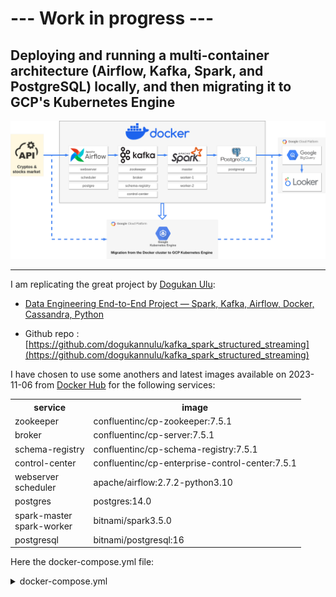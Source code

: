 #  --- Work in progress ---

## Deploying and running a multi-container architecture (Airflow, Kafka, Spark, and PostgreSQL) locally, and then migrating it to GCP's Kubernetes Engine

![project diagram](./img/diagram_cryptos_png.png)

<hr>


I am replicating the great project by [Dogukan Ulu](https://dogukanulu.dev/):

* [Data Engineering End-to-End Project — Spark, Kafka, Airflow, Docker, Cassandra, Python](https://medium.com/@dogukannulu/data-engineering-end-to-end-project-1-7a7be2a3671)

* Github repo : [https://github.com/dogukannulu/kafka_spark_structured_streaming](https://github.com/dogukannulu/kafka_spark_structured_streaming)

I have chosen to use some anothers and latest images available on 2023-11-06 from [Docker Hub](https://hub.docker.com/) for the following services:

<table>
<tr><th>service</th><th>image</th></tr>
<tr><td>zookeeper</td><td>confluentinc/cp-zookeeper:7.5.1</td></tr>
<tr><td>broker</td><td>confluentinc/cp-server:7.5.1</td></tr>
<tr><td>schema-registry</td><td>confluentinc/cp-schema-registry:7.5.1</td></tr>
<tr><td>control-center</td><td>confluentinc/cp-enterprise-control-center:7.5.1</td></tr>
<tr><td>webserver<br>scheduler</td><td>apache/airflow:2.7.2-python3.10</td></tr>
<tr><td>postgres</td><td>postgres:14.0</td></tr>
<tr><td>spark-master<br>spark-worker</td><td>bitnami/spark3.5.0</td></tr>
<tr><td>postgresql</td><td>bitnami/postgresql:16</td></tr>
</table>

Here the docker-compose.yml file:

<details>
    <summary>docker-compose.yml</summary>

```yaml
vversion: '3'

services:
  zookeeper:
      image: confluentinc/cp-zookeeper:7.5.1
      hostname: zookeeper
      container_name: zookeeper
      ports:
        - "2181:2181"
      environment:
        ZOOKEEPER_CLIENT_PORT: 2181
        ZOOKEEPER_TICK_TIME: 2000
      healthcheck:
        test: ['CMD', 'bash', '-c', "echo 'ruok' | nc localhost 2181"]
        interval: 10s
        timeout: 5s
        retries: 5
      networks:
        - confluent

  broker:
    image: confluentinc/cp-server:7.5.1
    hostname: broker
    container_name: broker
    depends_on:
      zookeeper:
        condition: service_healthy
    ports:
      - "9092:9092"
      - "9101:9101"
    environment:
      KAFKA_BROKER_ID: 1
      KAFKA_ZOOKEEPER_CONNECT: 'zookeeper:2181'
      KAFKA_LISTENER_SECURITY_PROTOCOL_MAP: PLAINTEXT:PLAINTEXT,PLAINTEXT_HOST:PLAINTEXT
      KAFKA_ADVERTISED_LISTENERS: PLAINTEXT://broker:29092,PLAINTEXT_HOST://localhost:9092
      KAFKA_METRIC_REPORTERS: io.confluent.metrics.reporter.ConfluentMetricsReporter
      KAFKA_OFFSETS_TOPIC_REPLICATION_FACTOR: 1
      KAFKA_GROUP_INITIAL_REBALANCE_DELAY_MS: 0
      KAFKA_CONFLUENT_LICENSE_TOPIC_REPLICATION_FACTOR: 1
      KAFKA_CONFLUENT_BALANCER_TOPIC_REPLICATION_FACTOR: 1
      KAFKA_TRANSACTION_STATE_LOG_MIN_ISR: 1
      KAFKA_TRANSACTION_STATE_LOG_REPLICATION_FACTOR: 1
      KAFKA_JMX_PORT: 9101
      KAFKA_JMX_HOSTNAME: localhost
      KAFKA_CONFLUENT_SCHEMA_REGISTRY_URL: http://schema-registry:8081
      CONFLUENT_METRICS_REPORTER_BOOTSTRAP_SERVERS: broker:29092
      CONFLUENT_METRICS_REPORTER_TOPIC_REPLICAS: 1
      CONFLUENT_METRICS_ENABLE: 'false'
      CONFLUENT_SUPPORT_CUSTOMER_ID: 'anonymous'
    volumes:
    - ./volume_kafka_broker:/var/kafka/data
    networks:
      - confluent
    healthcheck:
      test: [ "CMD", "bash", "-c", 'nc -z localhost 9092' ]
      interval: 10s
      timeout: 5s
      retries: 5

  schema-registry:
    image: confluentinc/cp-schema-registry:7.5.1
    hostname: schema-registry
    container_name: schema-registry
    depends_on:
      broker:
        condition: service_healthy
    ports:
      - "8081:8081"
    environment:
      SCHEMA_REGISTRY_HOST_NAME: schema-registry
      SCHEMA_REGISTRY_KAFKASTORE_BOOTSTRAP_SERVERS: 'broker:29092'
      SCHEMA_REGISTRY_LISTENERS: http://0.0.0.0:8081
    networks:
      - confluent
    healthcheck:
      test: [ "CMD", "curl", "-f", "http://localhost:8081/" ]
      interval: 30s
      timeout: 10s
      retries: 5
  control-center:
    image: confluentinc/cp-enterprise-control-center:7.5.1
    hostname: control-center
    container_name: control-center
    depends_on:
      broker:
        condition: service_healthy
      schema-registry:
        condition: service_healthy
    ports:
      - "9021:9021"
    environment:
      CONTROL_CENTER_BOOTSTRAP_SERVERS: 'broker:29092'
      CONTROL_CENTER_SCHEMA_REGISTRY_URL: "http://schema-registry:8081"
      CONTROL_CENTER_REPLICATION_FACTOR: 1
      CONTROL_CENTER_INTERNAL_TOPICS_PARTITIONS: 1
      CONTROL_CENTER_MONITORING_INTERCEPTOR_TOPIC_PARTITIONS: 1
      CONFLUENT_METRICS_TOPIC_REPLICATION: 1
      CONFLIENT_METRICS_ENABLE: 'false'
      PORT: 9021
    networks:
      - confluent
    healthcheck:
      test: [ "CMD", "curl", "-f", "http://localhost:9021/health" ]
      interval: 30s
      timeout: 10s
      retries: 5
  webserver:
    image: apache/airflow:2.7.2-python3.10
    command: webserver
    entrypoint: ['/opt/airflow/script/entrypoint.sh']
    depends_on:
      - postgres
    environment:
      - LOAD_EX=n
      - EXECUTOR=Sequential
      - AIRFLOW__DATABASE__SQL_ALCHEMY_CONN=postgresql+psycopg2://airflow:airflow@postgres:5432/airflow
      - AIRFLOW_WEBSERVER_SECRET_KEY=this_is_a_very_secured_key
    logging:
      options:
        max-size: 10m
        max-file: "3"
    volumes:
      - ./dags:/opt/airflow/dags
      - ./script/entrypoint.sh:/opt/airflow/script/entrypoint.sh
      - ./requirements.txt:/opt/airflow/requirements.txt
    ports:
      - "8080:8080"
    healthcheck:
      test: ['CMD-SHELL', "[ -f /opt/airflow/airflow-webserver.pid ]"]
      interval: 30s
      timeout: 30s
      retries: 3
    networks:
      - confluent

  scheduler:
    image: apache/airflow:2.7.2-python3.10
    depends_on:
      webserver:
        condition: service_healthy
    volumes:
      - ./dags:/opt/airflow/dags
      - ./script/entrypoint.sh:/opt/airflow/script/entrypoint.sh
      - ./requirements.txt:/opt/airflow/requirements.txt
    environment:
      - LOAD_EX=n
      - EXECUTOR=Sequential
      - AIRFLOW__DATABASE__SQL_ALCHEMY_CONN=postgresql+psycopg2://airflow:airflow@postgres:5432/airflow
      - AIRFLOW_WEBSERVER_SECRET_KEY=this_is_a_very_secured_key
    command: bash -c "pip install -r ./requirements.txt && airflow db upgrade && airflow scheduler"
    networks:
      - confluent

  postgres:
    image: postgres:14.0
    environment:
      - POSTGRES_USER=airflow
      - POSTGRES_PASSWORD=airflow
      - POSTGRES_DB=airflow
    logging:
      options:
        max-size: 10m
        max-file: "3"
    networks:
      - confluent

  spark-master:
    image: bitnami/spark:3.5.0
    command: bin/spark-class org.apache.spark.deploy.master.Master
    ports:
      - "9090:8080"
      - "7077:7077"
    volumes:
      - ./volume_spark_master:/opt/bitnami/jars
    networks:
      - confluent
  
  spark-worker:
    image: bitnami/spark:3.5.0
    command: bin/spark-class org.apache.spark.deploy.worker.Worker spark://spark-master:7077
    depends_on:
      - spark-master
    environment:
      SPARK_MODE: worker
      SPARK_WORKER_CORES: 2
      SPARK_WORKER_MEMORY: 1g
      SPARK_MASTER_URL: spark://spark-master:7077
    volumes:
      - ./volume_spark_worker:/opt/bitnami/jars
    networks:
      - confluent

  postgresql:
    image: bitnami/postgresql:16
    environment:
      - POSTGRES_USER=pgsql_user
      - POSTGRES_PASSWORD=pgsql_user
      - POSTGRES_DB=spark_database
    ports:
      - "5432:5432"
    networks:
      - confluent

networks:
  confluent:
```

</details>

